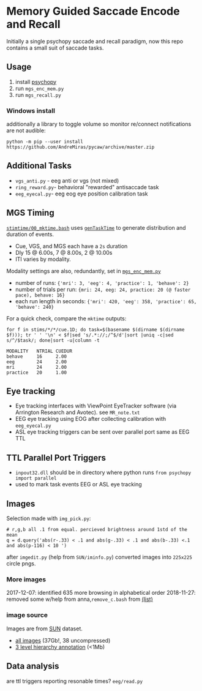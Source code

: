 # Memory Guided Saccade Encode and Recall

Initially a single psychopy saccade and recall paradigm, now this repo contains a small suit of saccade tasks.

## Usage
1. install [psychopy](http://www.psychopy.org/)
2. run `mgs_enc_mem.py`
3. run `mgs_recall.py`

### Windows install
additionally a library to toggle volume so monitor re/connect notifications are not audible: 

```
python -m pip --user install https://github.com/AndreMiras/pycaw/archive/master.zip
```


## Additional Tasks
 - `vgs_anti.py`   - eeg anti or vgs (not mixed)
 - `ring_reward.py`- behavioral "rewarded" antisaccade task
 - `eeg_eyecal.py`- eeg eog eye position calibration task

## MGS Timing
[`stimtime/00_mktime.bash`](https://github.com/LabNeuroCogDevel/mgs_encode_memory.py/blob/master/stimtime/00_mktime.bash#L22) uses [`genTaskTime`](https://github.com/LabNeuroCogDevel/genTaskTime) to generate distribution and duration of events. 
  * Cue, VGS, and MGS each have a `2s` duration
  * Dly 15 @ 6.00s, 7 @ 8.00s, 2 @ 10.00s
  * ITI varies by modality.

Modality settings are also, redundantly, set in [`mgs_enc_mem.py`](https://github.com/LabNeuroCogDevel/mgs_encode_memory.py/blob/master/mgs_enc_mem.py#L21)
  * number of runs: `{'mri': 3, 'eeg': 4, 'practice': 1, 'behave': 2}`
  * number of trials per run: `{mri: 24, eeg: 24, practice: 20 (@ faster pace), behave: 16}`
  * each run length in seconds: `{'mri': 420, 'eeg': 358, 'practice': 65, 'behave': 240}`


For a quick check, compare the `mktime` outputs:
```
for f in stims/*/*/cue.1D; do task=$(basename $(dirname $(dirname $f))); tr ' ' '\n' < $f|sed 's/.*://;/^$/d'|sort |uniq -c|sed s/^/$task/; done|sort -u|column -t
```
```
MODALITY   NTRIAL CUEDUR
behave     16     2.00
eeg        24     2.00
mri        24     2.00
practice   20     1.00
```

## Eye tracking
 * Eye tracking interfaces with ViewPoint EyeTracker software (via Arrington Research and Avotec). see `MR_note.txt`
 * EEG eye tracking using EOG after collecting calibration with `eeg_eyecal.py`
 * ASL eye tracking triggers can be sent over parallel port same as EEG TTL

## TTL Parallel Port Triggers 
 * `inpout32.dll` should be in directory where python runs `from psychopy import parallel`
 * used to mark task events EEG or ASL eye tracking


## Images
Selection made with `img_pick.py`:
```
# r,g,b all .1 from equal. percieved brightness around 1std of the mean
q = d.query('abs(r-.33) < .1 and abs(g-.33) < .1 and abs(b-.33) <.1 and abs(p-116) < 10 ')
```
after `imgedit.py` (help from `SUN/iminfo.py`) converted images into `225x225` circle pngs.

### More images
2017-12-07: identified 635 more browsing in alphabetical order
2018-11-27: removed some w/help from anna,`remove_c.bash` from [(list)](https://docs.google.com/spreadsheets/d/1U_CWaaSiaHqn59llR-xTQ-VhvngGJDUFqUBpA8H7d7w/edit?usp=sharing)

### image source 
Images are from [SUN](http://vision.princeton.edu/projects/2010/SUN) dataset. 
 * [all images](http://vision.princeton.edu/projects/2010/SUN/SUN397.tar.gz) (37Gb!, 38 uncompressed)
 * [3 level hierarchy annotation](http://vision.cs.princeton.edu/projects/2010/SUN/hierarchy_three_levels.zip) (<1Mb)

## Data analysis
are ttl triggers reporting resonable times? `eeg/read.py`
